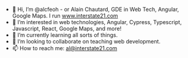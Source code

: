 - 👋 Hi, I’m @alcfeoh - or Alain Chautard, GDE in Web Tech, Angular, Google Maps. I run www.interstate21.com
- 👀 I’m interested in web technologies, Angular, Cypress, Typescript, Javascript, React, Google Maps, and more!
- 🌱 I’m currently learning all sorts of things.
- 💞️ I’m looking to collaborate on teaching web development.
- 📫 How to reach me: al@interstate21.com

<!---
alcfeoh/alcfeoh is a ✨ special ✨ repository because its `README.md` (this file) appears on your GitHub profile.
You can click the Preview link to take a look at your changes.
--->
